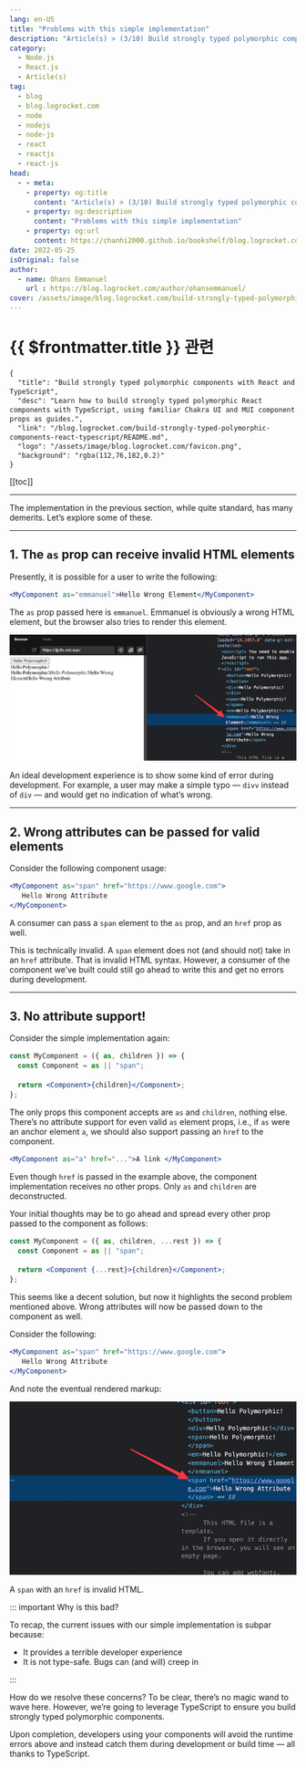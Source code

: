 ```yaml
---
lang: en-US
title: "Problems with this simple implementation"
description: "Article(s) > (3/10) Build strongly typed polymorphic components with React and TypeScript" 
category:
  - Node.js
  - React.js
  - Article(s)
tag:
  - blog
  - blog.logrocket.com
  - node
  - nodejs
  - node-js
  - react
  - reactjs
  - react-js
head:
  - - meta:
    - property: og:title
      content: "Article(s) > (3/10) Build strongly typed polymorphic components with React and TypeScript"
    - property: og:description
      content: "Problems with this simple implementation"
    - property: og:url
      content: https://chanhi2000.github.io/bookshelf/blog.logrocket.com/build-strongly-typed-polymorphic-components-react-typescript//problems-simple-implementation.html
date: 2022-05-25
isOriginal: false
author:
  - name: Ohans Emmanuel
    url : https://blog.logrocket.com/author/ohansemmanuel/
cover: /assets/image/blog.logrocket.com/build-strongly-typed-polymorphic-components-react-typescript/banner.png
---
```


# {{ $frontmatter.title }} 관련

```component VPCard
{
  "title": "Build strongly typed polymorphic components with React and TypeScript",
  "desc": "Learn how to build strongly typed polymorphic React components with TypeScript, using familiar Chakra UI and MUI component props as guides.",
  "link": "/blog.logrocket.com/build-strongly-typed-polymorphic-components-react-typescript/README.md",
  "logo": "/assets/image/blog.logrocket.com/favicon.png",
  "background": "rgba(112,76,182,0.2)"
}
```

[[toc]]

---

<SiteInfo
  name="Build strongly typed polymorphic components with React and TypeScript"
  desc="Learn how to build strongly typed polymorphic React components with TypeScript, using familiar Chakra UI and MUI component props as guides."
  url="https://blog.logrocket.com/build-strongly-typed-polymorphic-components-react-typescript#problems-simple-implementation"
  logo="/assets/image/blog.logrocket.com/favicon.png"
  preview="/assets/image/blog.logrocket.com/build-strongly-typed-polymorphic-components-react-typescript/banner.png"/>

The implementation in the previous section, while quite standard, has many demerits. Let’s explore some of these.

---

## 1. The `as` prop can receive invalid HTML elements

Presently, it is possible for a user to write the following:

```jsx
<MyComponent as="emmanuel">Hello Wrong Element</MyComponent>
```

The `as` prop passed here is `emmanuel`. Emmanuel is obviously a wrong HTML element, but the browser also tries to render this element.

![Rendering A Wrong HTML Element Type](/assets/image/blog.logrocket.com/build-strongly-typed-polymorphic-components-react-typescript/rendering-a-wrong-html-element-type.png)

An ideal development experience is to show some kind of error during development. For example, a user may make a simple typo — `divv` instead of `div` — and would get no indication of what’s wrong.

---

## 2. Wrong attributes can be passed for valid elements

Consider the following component usage:

```jsx
<MyComponent as="span" href="https://www.google.com">
   Hello Wrong Attribute
</MyComponent>
```

A consumer can pass a `span` element to the `as` prop, and an `href` prop as well.

This is technically invalid. A `span` element does not (and should not) take in an `href` attribute. That is invalid HTML syntax. However, a consumer of the component we’ve built could still go ahead to write this and get no errors during development.

---

## 3. No attribute support!

Consider the simple implementation again:

```jsx
const MyComponent = ({ as, children }) => {
  const Component = as || "span";

  return <Component>{children}</Component>;
};
```

The only props this component accepts are `as` and `children`, nothing else. There’s no attribute support for even valid `as` element props, i.e., if `as` were an anchor element `a`, we should also support passing an `href` to the component.

```jsx
<MyComponent as="a" href="...">A link </MyComponent>
```

Even though `href` is passed in the example above, the component implementation receives no other props. Only `as` and `children` are deconstructed.

Your initial thoughts may be to go ahead and spread every other prop passed to the component as follows:

```jsx
const MyComponent = ({ as, children, ...rest }) => {
  const Component = as || "span";

  return <Component {...rest}>{children}</Component>;
};
```

This seems like a decent solution, but now it highlights the second problem mentioned above. Wrong attributes will now be passed down to the component as well.

Consider the following:

```jsx
<MyComponent as="span" href="https://www.google.com">
   Hello Wrong Attribute
</MyComponent>
```

And note the eventual rendered markup:

![A Span Element With An Href Attribute](/assets/image/blog.logrocket.com/build-strongly-typed-polymorphic-components-react-typescript/span-element-with-href-attribute.png)

A `span` with an `href` is invalid HTML.

::: important Why is this bad?

To recap, the current issues with our simple implementation is subpar because:

- It provides a terrible developer experience
- It is not type-safe. Bugs can (and will) creep in

:::

How do we resolve these concerns? To be clear, there’s no magic wand to wave here. However, we’re going to leverage TypeScript to ensure you build strongly typed polymorphic components.

Upon completion, developers using your components will avoid the runtime errors above and instead catch them during development or build time — all thanks to TypeScript.
